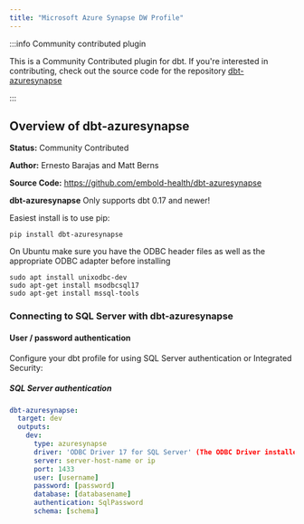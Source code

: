 ```yaml
---
title: "Microsoft Azure Synapse DW Profile"
---
```



:::info Community contributed plugin

This is a Community Contributed plugin for dbt. If you're interested in contributing, check out the source code for the repository [dbt-azuresynapse](https://github.com/embold-health/dbt-azuresynapse)

:::

## Overview of dbt-azuresynapse
**Status:** Community Contributed

**Author:** Ernesto Barajas and Matt Berns

**Source Code:** https://github.com/embold-health/dbt-azuresynapse

**dbt-azuresynapse**
Only supports dbt 0.17 and newer!

Easiest install is to use pip:

    pip install dbt-azuresynapse

On Ubuntu make sure you have the ODBC header files as well as the appropriate ODBC adapter before installing

    sudo apt install unixodbc-dev
    sudo apt-get install msodbcsql17
    sudo apt-get install mssql-tools

### Connecting to SQL Server with **dbt-azuresynapse**

#### User / password authentication

Configure your dbt profile for using SQL Server authentication or Integrated Security:

##### SQL Server authentication
```yaml
dbt-azuresynapse:
  target: dev
  outputs:
    dev:
      type: azuresynapse
      driver: 'ODBC Driver 17 for SQL Server' (The ODBC Driver installed on your system)
      server: server-host-name or ip
      port: 1433
      user: [username]
      password: [password]
      database: [databasename]
      authentication: SqlPassword
      schema: [schema]
```

